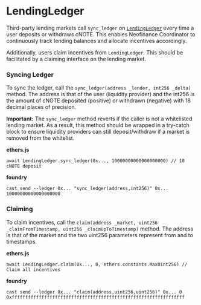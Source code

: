 # LendingLedger

Third-party lending markets call `sync_ledger` on [`LendingLedger`](https://oklink.com/canto/address/0x85156B45B3C0F40f724637ebfEB035aFB29BD083) every time a user deposits or withdraws cNOTE. This enables Neofinance Coordinator to continuously track lending balances and allocate incentives accordingly.

Additionally, users claim incentives from `LendingLedger`. This should be facilitated by a claiming interface on the lending market.

### Syncing Ledger <a href="#syncing-ledger" id="syncing-ledger"></a>

To sync the ledger, call the `sync_ledger(address _lender, int256 _delta)` method. The address is that of the user (liquidity provider) and the int256 is the amount of cNOTE deposited (positive) or withdrawn (negative) with 18 decimal places of precision.

**Important:** The `sync_ledger` method reverts if the caller is not a whitelisted lending market. As a result, this method should be wrapped in a try-catch block to ensure liquidity providers can still deposit/withdraw if a market is removed from the whitelist.

**ethers.js**

```
await LendingLedger.sync_ledger(0x..., 10000000000000000000) // 10 cNOTE deposit
```

**foundry**

```
cast send --ledger 0x... "sync_ledger(address,int256)" 0x... 10000000000000000000
```

### Claiming <a href="#claiming" id="claiming"></a>

To claim incentives, call the `claim(address _market, uint256 _claimFromTimestamp, uint256 _claimUpToTimestamp)` method. The address is that of the market and the two uint256 parameters represent from and to timestamps.

**ethers.js**

```
await LendingLedger.claim(0x..., 0, ethers.constants.MaxUint256) // Claim all incentives
```

**foundry**

```
cast send --ledger 0x... "claim(address,uint256,uint256)" 0x... 0 0xffffffffffffffffffffffffffffffffffffffffffffffffffffffffffffffff
```
